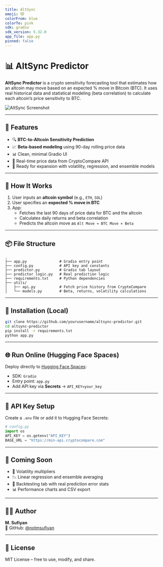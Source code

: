 ```yaml
---
title: AltSync
emoji: 😻
colorFrom: blue
colorTo: pink
sdk: gradio
sdk_version: 5.32.0
app_file: app.py
pinned: false
---
```



# 📊 AltSync Predictor

**AltSync Predictor** is a crypto sensitivity forecasting tool that estimates how an altcoin may move based on an expected % move in Bitcoin (BTC). It uses real historical data and statistical modeling (beta correlation) to calculate each altcoin’s price sensitivity to BTC.

![AltSync Screenshot](https://huggingface.co/spaces/your-username/altsync-predictor/resolve/main/screenshot.png)

---

## 🚀 Features

- 🔍 **BTC-to-Altcoin Sensitivity Prediction**
- 📈 **Beta-based modeling** using 90-day rolling price data
- 📊 Clean, minimal Gradio UI
- 🔁 Real-time price data from CryptoCompare API
- 🧠 Ready for expansion with volatility, regression, and ensemble models

---

## 🧠 How It Works

1. User inputs an **altcoin symbol** (e.g., `ETH`, `SOL`)
2. User specifies an **expected % move in BTC**
3. App:
   - Fetches the last 90 days of price data for BTC and the altcoin
   - Calculates daily returns and beta correlation
   - Predicts the altcoin move as `Alt Move ≈ BTC Move × Beta`

---

## 📦 File Structure

```
.
├── app.py               # Gradio entry point
├── config.py            # API key and constants
├── predictor.py         # Gradio tab layout
├── predictor_logic.py   # Real prediction logic
├── requirements.txt     # Python dependencies
├── utils/
│   ├── api.py           # Fetch price history from CryptoCompare
│   └── models.py        # Beta, returns, volatility calculations
```

---

## 🔧 Installation (Local)

```bash
git clone https://github.com/yourusername/altsync-predictor.git
cd altsync-predictor
pip install -r requirements.txt
python app.py
```

---

## 🌐 Run Online (Hugging Face Spaces)

Deploy directly to [Hugging Face Spaces](https://huggingface.co/spaces):

- SDK: `Gradio`
- Entry point: `app.py`
- Add API key via **Secrets** → `API_KEY=your_key`

---

## 🔐 API Key Setup

Create a `.env` file or add it to Hugging Face Secrets:

```python
# config.py
import os
API_KEY = os.getenv("API_KEY")
BASE_URL = "https://min-api.cryptocompare.com"
```

---

## 🧪 Coming Soon

- 🔁 Volatility multipliers
- 📉 Linear regression and ensemble averaging
- 🧪 Backtesting tab with real prediction error stats
- 📊 Performance charts and CSV export

---

## 🧑‍💻 Author

**M. Sufiyan**  
🚀 GitHub: [@notmsufiyan](https://github.com/notmsufiyan)

---

## 📄 License

MIT License – free to use, modify, and share.